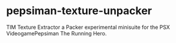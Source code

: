 # pepsiman-texture-unpacker
TIM Texture Extractor a Packer experimental minisuite for the PSX VideogamePepsiman The Running Hero.
